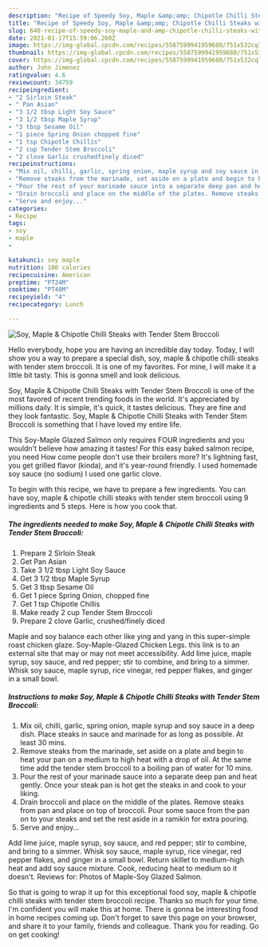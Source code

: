 ```yaml
---
description: "Recipe of Speedy Soy, Maple &amp;amp; Chipotle Chilli Steaks with Tender Stem Broccoli"
title: "Recipe of Speedy Soy, Maple &amp;amp; Chipotle Chilli Steaks with Tender Stem Broccoli"
slug: 640-recipe-of-speedy-soy-maple-and-amp-chipotle-chilli-steaks-with-tender-stem-broccoli
date: 2021-01-17T15:59:06.260Z
image: https://img-global.cpcdn.com/recipes/5587599941959680/751x532cq70/soy-maple-chipotle-chilli-steaks-with-tender-stem-broccoli-recipe-main-photo.jpg
thumbnail: https://img-global.cpcdn.com/recipes/5587599941959680/751x532cq70/soy-maple-chipotle-chilli-steaks-with-tender-stem-broccoli-recipe-main-photo.jpg
cover: https://img-global.cpcdn.com/recipes/5587599941959680/751x532cq70/soy-maple-chipotle-chilli-steaks-with-tender-stem-broccoli-recipe-main-photo.jpg
author: John Jimenez
ratingvalue: 4.6
reviewcount: 34759
recipeingredient:
- "2 Sirloin Steak"
- " Pan Asian"
- "3 1/2 tbsp Light Soy Sauce"
- "3 1/2 tbsp Maple Syrup"
- "3 tbsp Sesame Oil"
- "1 piece Spring Onion chopped fine"
- "1 tsp Chipotle Chillis"
- "2 cup Tender Stem Broccoli"
- "2 clove Garlic crushedfinely diced"
recipeinstructions:
- "Mix oil, chilli, garlic, spring onion, maple syrup and soy sauce in a deep dish. Place steaks in sauce and marinade for as long as possible. At least 30 mins."
- "Remove steaks from the marinade, set aside on a plate and begin to heat your pan on a medium to high heat with a drop of oil. At the same time add the tender stem broccoli to a boiling pan of water for 10 mins."
- "Pour the rest of your marinade sauce into a separate deep pan and heat gently. Once your steak pan is hot get the steaks in and cook to your liking."
- "Drain broccoli and place on the middle of the plates. Remove steaks from pan and place on top of broccoli. Pour some sauce from the pan on to your steaks and set the rest aside in a ramikin for extra pouring."
- "Serve and enjoy..."
categories:
- Recipe
tags:
- soy
- maple
- 

katakunci: soy maple  
nutrition: 100 calories
recipecuisine: American
preptime: "PT24M"
cooktime: "PT40M"
recipeyield: "4"
recipecategory: Lunch

---
```



![Soy, Maple &amp; Chipotle Chilli Steaks with Tender Stem Broccoli](https://img-global.cpcdn.com/recipes/5587599941959680/751x532cq70/soy-maple-chipotle-chilli-steaks-with-tender-stem-broccoli-recipe-main-photo.jpg)

Hello everybody, hope you are having an incredible day today. Today, I will show you a way to prepare a special dish, soy, maple &amp; chipotle chilli steaks with tender stem broccoli. It is one of my favorites. For mine, I will make it a little bit tasty. This is gonna smell and look delicious.

Soy, Maple &amp; Chipotle Chilli Steaks with Tender Stem Broccoli is one of the most favored of recent trending foods in the world. It's appreciated by millions daily. It is simple, it's quick, it tastes delicious. They are fine and they look fantastic. Soy, Maple &amp; Chipotle Chilli Steaks with Tender Stem Broccoli is something that I have loved my entire life.

This Soy-Maple Glazed Salmon only requires FOUR ingredients and you wouldn&#39;t believe how amazing it tastes! For this easy baked salmon recipe, you need How come people don&#39;t use their broilers more? It&#39;s lightning fast, you get grilled flavor (kinda), and it&#39;s year-round friendly. I used homemade soy sauce (no sodium) I used one garlic clove.


To begin with this recipe, we have to prepare a few ingredients. You can have soy, maple &amp; chipotle chilli steaks with tender stem broccoli using 9 ingredients and 5 steps. Here is how you cook that.

<!--inarticleads1-->

##### The ingredients needed to make Soy, Maple &amp; Chipotle Chilli Steaks with Tender Stem Broccoli:

1. Prepare 2 Sirloin Steak
1. Get  Pan Asian
1. Take 3 1/2 tbsp Light Soy Sauce
1. Get 3 1/2 tbsp Maple Syrup
1. Get 3 tbsp Sesame Oil
1. Get 1 piece Spring Onion, chopped fine
1. Get 1 tsp Chipotle Chillis
1. Make ready 2 cup Tender Stem Broccoli
1. Prepare 2 clove Garlic, crushed/finely diced


Maple and soy balance each other like ying and yang in this super-simple roast chicken glaze. Soy-Maple-Glazed Chicken Legs. this link is to an external site that may or may not meet accessibility. Add lime juice, maple syrup, soy sauce, and red pepper; stir to combine, and bring to a simmer. Whisk soy sauce, maple syrup, rice vinegar, red pepper flakes, and ginger in a small bowl. 

<!--inarticleads2-->

##### Instructions to make Soy, Maple &amp; Chipotle Chilli Steaks with Tender Stem Broccoli:

1. Mix oil, chilli, garlic, spring onion, maple syrup and soy sauce in a deep dish. Place steaks in sauce and marinade for as long as possible. At least 30 mins.
1. Remove steaks from the marinade, set aside on a plate and begin to heat your pan on a medium to high heat with a drop of oil. At the same time add the tender stem broccoli to a boiling pan of water for 10 mins.
1. Pour the rest of your marinade sauce into a separate deep pan and heat gently. Once your steak pan is hot get the steaks in and cook to your liking.
1. Drain broccoli and place on the middle of the plates. Remove steaks from pan and place on top of broccoli. Pour some sauce from the pan on to your steaks and set the rest aside in a ramikin for extra pouring.
1. Serve and enjoy...


Add lime juice, maple syrup, soy sauce, and red pepper; stir to combine, and bring to a simmer. Whisk soy sauce, maple syrup, rice vinegar, red pepper flakes, and ginger in a small bowl. Return skillet to medium-high heat and add soy sauce mixture. Cook, reducing heat to medium so it doesn&#39;t. Reviews for: Photos of Maple-Soy Glazed Salmon. 

So that is going to wrap it up for this exceptional food soy, maple &amp; chipotle chilli steaks with tender stem broccoli recipe. Thanks so much for your time. I'm confident you will make this at home. There is gonna be interesting food in home recipes coming up. Don't forget to save this page on your browser, and share it to your family, friends and colleague. Thank you for reading. Go on get cooking!
